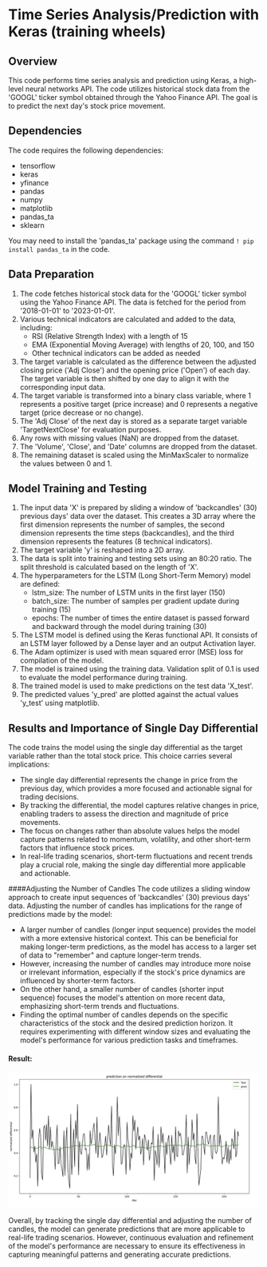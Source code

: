 # Time Series Analysis/Prediction with Keras (training wheels)

## Overview
This code performs time series analysis and prediction using Keras, a high-level neural networks API. The code utilizes historical stock data from the 'GOOGL' ticker symbol obtained through the Yahoo Finance API. The goal is to predict the next day's stock price movement.

## Dependencies
The code requires the following dependencies:
- tensorflow
- keras
- yfinance
- pandas
- numpy
- matplotlib
- pandas_ta
- sklearn

You may need to install the 'pandas_ta' package using the command `! pip install pandas_ta` in the code.

## Data Preparation
1. The code fetches historical stock data for the 'GOOGL' ticker symbol using the Yahoo Finance API. The data is fetched for the period from '2018-01-01' to '2023-01-01'.
2. Various technical indicators are calculated and added to the data, including:
   - RSI (Relative Strength Index) with a length of 15
   - EMA (Exponential Moving Average) with lengths of 20, 100, and 150
   - Other technical indicators can be added as needed
3. The target variable is calculated as the difference between the adjusted closing price ('Adj Close') and the opening price ('Open') of each day. The target variable is then shifted by one day to align it with the corresponding input data.
4. The target variable is transformed into a binary class variable, where 1 represents a positive target (price increase) and 0 represents a negative target (price decrease or no change).
5. The 'Adj Close' of the next day is stored as a separate target variable 'TargetNextClose' for evaluation purposes.
6. Any rows with missing values (NaN) are dropped from the dataset.
7. The 'Volume', 'Close', and 'Date' columns are dropped from the dataset.
8. The remaining dataset is scaled using the MinMaxScaler to normalize the values between 0 and 1.

## Model Training and Testing
1. The input data 'X' is prepared by sliding a window of 'backcandles' (30) previous days' data over the dataset. This creates a 3D array where the first dimension represents the number of samples, the second dimension represents the time steps (backcandles), and the third dimension represents the features (8 technical indicators).
2. The target variable 'y' is reshaped into a 2D array.
3. The data is split into training and testing sets using an 80:20 ratio. The split threshold is calculated based on the length of 'X'.
4. The hyperparameters for the LSTM (Long Short-Term Memory) model are defined:
   - lstm_size: The number of LSTM units in the first layer (150)
   - batch_size: The number of samples per gradient update during training (15)
   - epochs: The number of times the entire dataset is passed forward and backward through the model during training (30)
5. The LSTM model is defined using the Keras functional API. It consists of an LSTM layer followed by a Dense layer and an output Activation layer.
6. The Adam optimizer is used with mean squared error (MSE) loss for compilation of the model.
7. The model is trained using the training data. Validation split of 0.1 is used to evaluate the model performance during training.
8. The trained model is used to make predictions on the test data 'X_test'.
9. The predicted values 'y_pred' are plotted against the actual values 'y_test' using matplotlib.



## Results and Importance of Single Day Differential
The code trains the model using the single day differential as the target variable rather than the total stock price. This choice carries several implications:

- The single day differential represents the change in price from the previous day, which provides a more focused and actionable signal for trading decisions.
- By tracking the differential, the model captures relative changes in price, enabling traders to assess the direction and magnitude of price movements.
- The focus on changes rather than absolute values helps the model capture patterns related to momentum, volatility, and other short-term factors that influence stock prices.
- In real-life trading scenarios, short-term fluctuations and recent trends play a crucial role, making the single day differential more applicable and actionable.

####Adjusting the Number of Candles
The code utilizes a sliding window approach to create input sequences of 'backcandles' (30) previous days' data. Adjusting the number of candles has implications for the range of predictions made by the model:

- A larger number of candles (longer input sequence) provides the model with a more extensive historical context. This can be beneficial for making longer-term predictions, as the model has access to a larger set of data to "remember" and capture longer-term trends.
- However, increasing the number of candles may introduce more noise or irrelevant information, especially if the stock's price dynamics are influenced by shorter-term factors.
- On the other hand, a smaller number of candles (shorter input sequence) focuses the model's attention on more recent data, emphasizing short-term trends and fluctuations.
- Finding the optimal number of candles depends on the specific characteristics of the stock and the desired prediction horizon. It requires experimenting with different window sizes and evaluating the model's performance for various prediction tasks and timeframes.

#### Result: 

![result image demonstrates high variation in actual vs a relatively invariate prediction which (on average) follows the shape of the curve](imgs/differential_pred_triwheel.png)

Overall, by tracking the single day differential and adjusting the number of candles, the model can generate predictions that are more applicable to real-life trading scenarios. However, continuous evaluation and refinement of the model's performance are necessary to ensure its effectiveness in capturing meaningful patterns and generating accurate predictions. 